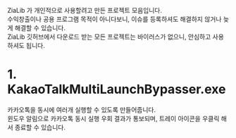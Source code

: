 ZiaLib 가 개인적으로 사용할려고 만든 프로젝트 모음입니다.<br>
수익창출이나 공용 프로그램 목적이 아니다보니, 이슈를 등록하셔도 해결하지 않거나 늦게 해결할 수 있습니다.<br>
ZiaLib 깃허브에서 다운로드 받는 모든 프로젝트는 바이러스가 없으니, 안심하고 사용하셔도 됩니다.

<h1>1. KakaoTalkMultiLaunchBypasser.exe</h1>
   카카오톡을 동시에 여러개 실행할 수 있도록 만들어줍니다.<br>
   윈도우 알림으로 카카오톡 동시 실행 우회 결과가 통보되며, 트레이 아이콘을 우클릭 해서 종료할 수 있습니다.
